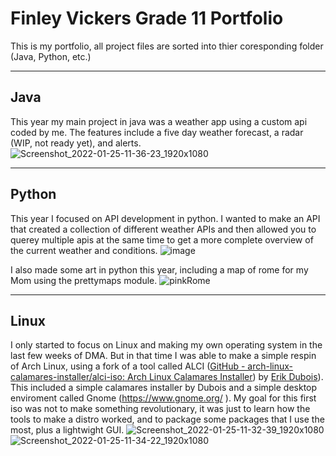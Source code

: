 # Finley Vickers Grade 11 Portfolio

This is my portfolio, all project files are sorted into thier coresponding folder (Java, Python, etc.)

---

## Java

This year my main project in java was a weather app using a custom api coded by me. The features include a five day weather forecast, a radar (WIP, not ready yet), and alerts. 
![Screenshot_2022-01-25-11-36-23_1920x1080](https://user-images.githubusercontent.com/47485594/151047073-771c910c-7f9d-471b-bd48-5668faa3f8b3.png)

---

## Python

This year I focused on API development in python. I wanted to make an API that created a collection of different weather APIs and then allowed you to querey multiple apis at the same time to get a more complete overview of the current weather and conditions. 
![image](https://user-images.githubusercontent.com/47485594/151219179-7cd6d685-97fd-4ac8-9a2a-15a96b95616e.png)



I also made some art in python this year, including a map of rome for my Mom using the prettymaps module. 
![pinkRome](https://user-images.githubusercontent.com/47485594/151046347-73f6e580-fabb-4b50-bf71-9b9f390e7288.png)

---

## Linux

I only started to focus on Linux and making my own operating system in the last few weeks of DMA. But in that time I was able to make a simple respin of Arch Linux, using a fork of a tool called ALCI ([GitHub - arch-linux-calamares-installer/alci-iso: Arch Linux Calamares Installer](https://github.com/arch-linux-calamares-installer/alci-iso)) by [Erik Dubois](https://github.com/erikdubois)). This included a simple calamares installer by Dubois and a simple desktop enviroment called Gnome (https://www.gnome.org/ ). My goal for this first iso was not to make something revolutionary, it was just to learn how the tools to make a distro worked, and to package some packages that I use the most, plus a lightwight GUI. 
![Screenshot_2022-01-25-11-32-39_1920x1080](https://user-images.githubusercontent.com/47485594/151046605-3ebb71b5-de7d-402b-b8ee-b0ac3efa7257.png)
![Screenshot_2022-01-25-11-34-22_1920x1080](https://user-images.githubusercontent.com/47485594/151046788-8c98dc94-43ab-4745-bbed-8ecb2ad79426.png)

